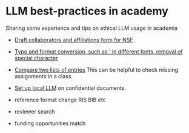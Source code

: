 # LLM best-practices in academy
Sharing some experience and tips on ethical LLM usage in academia

* [Draft collaborators and affiliations form for NSF](NSF_COA_form)

* [Typo and format conversion, such as ' in different fonts, removal of special character](ext_conversion_for_online_forms.txt)

* [Compare two lists of entries](compare_two_lists.txt)
This can be helpful to check missing assignments in a class. 

* [Set up local LLM](setup_local_LLM.md) on confidential documents. 

* reference format change
RIS
BIB
etc

* reviewer search 

* funding opportunities match

  
